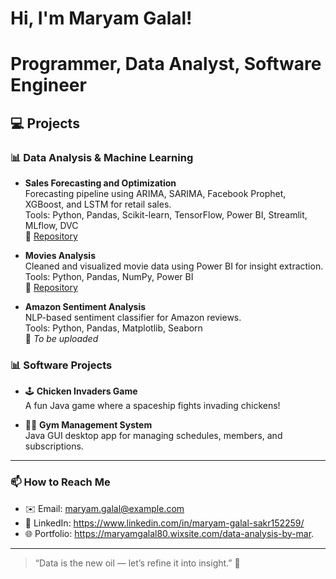 # Hi, I'm Maryam Galal! 
# Programmer, Data Analyst, Software Engineer

## 💻 Projects

### 📊 Data Analysis & Machine Learning
- **Sales Forecasting and Optimization**  
  Forecasting pipeline using ARIMA, SARIMA, Facebook Prophet, XGBoost, and LSTM for retail sales.  
  Tools: Python, Pandas, Scikit-learn, TensorFlow, Power BI, Streamlit, MLflow, DVC  
  📎 [Repository](https://github.com/maryam-galal/Sales-Forecasting-repo)

- **Movies Analysis**  
  Cleaned and visualized movie data using Power BI for insight extraction.  
  Tools: Python, Pandas, NumPy, Power BI  
  📎 [Repository](https://github.com/maryam-galal/Movies-Analysis-repo)

- **Amazon Sentiment Analysis**  
  NLP-based sentiment classifier for Amazon reviews.  
  Tools: Python, Pandas, Matplotlib, Seaborn  
  📎 *To be uploaded*

### 📊 Software Projects

- 🕹️ **Chicken Invaders Game**  
  A fun Java game where a spaceship fights invading chickens!

- 🏋️‍♀️ **Gym Management System**  
  Java GUI desktop app for managing schedules, members, and subscriptions.

---

### 📫 How to Reach Me
- ✉️ Email: maryam.galal@example.com  
- 💼 LinkedIn: https://www.linkedin.com/in/maryam-galal-sakr152259/ 
- 🌐 Portfolio: https://maryamgalal80.wixsite.com/data-analysis-by-mar.

---

> “Data is the new oil — let’s refine it into insight.” 🚀
